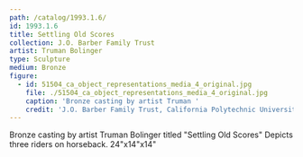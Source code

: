 ```yaml
---
path: /catalog/1993.1.6/
id: 1993.1.6
title: Settling Old Scores
collection: J.O. Barber Family Trust
artist: Truman Bolinger
type: Sculpture
medium: Bronze
figure:
  - id: 51504_ca_object_representations_media_4_original.jpg
    file: ./51504_ca_object_representations_media_4_original.jpg
    caption: 'Bronze casting by artist Truman '
    credit: 'J.O. Barber Family Trust, California Polytechnic University'
---
```

Bronze casting by artist Truman Bolinger titled "Settling Old Scores" Depicts three riders on horseback.
24"x14"x14"
